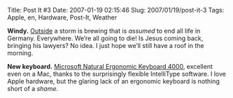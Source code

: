 Title: Post It #3
Date: 2007-01-19 02:15:46
Slug: 2007/01/19/post-it-3
Tags: Apple, en, Hardware, Post-It, Weather


**Windy.** [Outside][1] a storm is brewing that is _assumed_ to end all life in Germany. Everywhere. We’re all going to die! Is Jesus coming back, bringing his lawyers? No idea. I just hope we’ll still have a roof in the morning.

**New keyboard.** [Microsoft Natural Ergonomic Keyboard 4000][2], excellent even on a Mac, thanks to the surprisingly flexible IntelliType software. I love Apple hardware, but the glaring lack of an ergonomic keyboard is nothing short of a _shame_.

   [1]: http://www.muenchen.com
   [2]: http://www.microsoft.com/hardware/mouseandkeyboard/productdetails.aspx?pid=043
